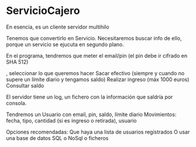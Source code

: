 # ServicioCajero

En esencia, es un cliente servidor multihilo

Tenemos que convertirlo en Servicio. Necesitaremos buscar info de ello, porque un servicio
se ejucuta en segundo plano.

En el programa, tendremos que meter el email/pin
(el pin debe ir cifrado en SHA 512)

, seleccionar lo que queremos hacer
	Sacar efectivo (siempre y cuando no supere un límite diario y tengamos saldo)
	Realizar ingreso (máx 1000 euros)
	Consultar saldo

El servidor tiene un log, un fichero con la información que saldría por consola.

Tendremos un Usuario con email, pin, saldo, límite diario
	Movimientos: fecha, tipo, cantidad (si es ingreso o retirada), usuario

Opciones recomendadas:
Que haya una lista de usuarios registrados
O usar una base de datos SQL o NoSql o ficheros
